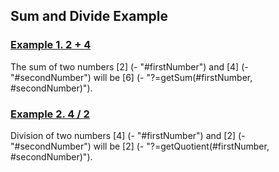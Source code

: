 ## Sum and Divide Example

### [Example 1. 2 + 4](- "sum2-4")
The sum of two numbers [2] (- "#firstNumber")
   and  [4] (- "#secondNumber") will be [6] (- "?=getSum(#firstNumber, #secondNumber)").

### [Example 2. 4 / 2](- "divide4-2")  
Division of two numbers [4] (- "#firstNumber")
   and  [2] (- "#secondNumber") will be [2] (- "?=getQuotient(#firstNumber, #secondNumber)"). 